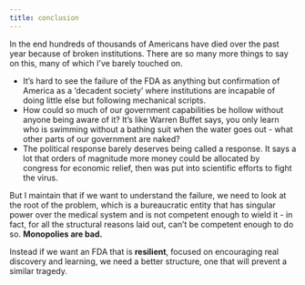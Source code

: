 ```yaml
---
title: conclusion
---
```


In the end hundreds of thousands of Americans have died over the past year because of broken institutions. There are so many more things to say on this, many of which I’ve barely touched on.

* It’s hard to see the failure of the FDA as anything but confirmation of America as a ‘decadent society’ where institutions are incapable of doing little else but following mechanical scripts.
* How could so much of our government capabilities be hollow without anyone being aware of it? It’s like Warren Buffet says, you only learn who is swimming without a bathing suit when the water goes out - what other parts of our government are naked?
* The political response barely deserves being called a response. It says a lot that orders of magnitude more money could be allocated by congress for economic relief, then was put into scientific efforts to fight the virus.

But I maintain that if we want to understand the failure, we need to look at the root of the problem, which is a bureaucratic entity that has singular power over the medical system and is not competent enough to wield it - in fact, for all the structural reasons laid out, can’t be competent enough to do so. **Monopolies are bad.**

Instead if we want an FDA that is **resilient**, focused on encouraging real discovery and learning, we need a better structure, one that will prevent a similar tragedy.
